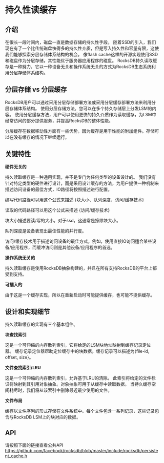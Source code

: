 # 持久性读缓存

## 介绍 

在很长一段时间内，磁盘一直是数据存储的持久性手段。
随着SSD的引入，我们现在有了一个比传统磁盘快得多的持久性介质，但是写入持久性和容量有限，这使我们能够探索分层存储体系结构的机会。
像flash cache这样的开源实现使用SSD和磁盘作为分层存储，其性能优于服务器应用程序的磁盘。
RocksDB持久读取缓存是一种努力，它以一种设备无关和操作系统无关的方式为RocksDB生态系统利用分层存储体系结构。

## 分层存储 vs 分层缓存

RocksDB用户可以通过采用分层存储部署方法或采用分层缓存部署方法来利用分层存储体系结构。
使用分层存储方法，您可以在多个持久存储层上分发LSM的内容。
使用分层缓存方法，用户可以使用更快的持久介质作为读取缓存，为LSM中经常访问的部分提供服务，并提高RocksDB的整体性能。

分层缓存在数据移动性方面有一些优势，因为缓存是用于性能的附加组件。存储可以在没有缓存的情况下继续运行。

## 关键特性

**硬件无关的**

持久读取缓存是一种通用实现，并不是专门为任何类型的设备设计的。
我们没有针对特定类型的硬件进行设计，而是采用设计缓存的方法，为用户提供一种机制来描述访问设备的最佳方式，IO路径将按照描述进行配置。

编写代码路径可以用这个公式来描述
{块大小、队列深度、访问/缓存技术}

读取的代码路径可以用这个公式来描述
{访问/缓存技术}

块大小描述要读/写的大小。对于ssd，这通常是擦除块大小。

队列深度是设备表现出最佳性能的并行度。

访问/缓存技术用于描述访问设备的最佳方式。例如，使用直接IO访问适合某些设备/应用程序，而缓冲访问则是其他设备/应用程序的首选。

**操作系统无关的**

持久读取缓存是使用RocksDB抽象构建的，并且在所有支持RocksDB的平台上都受到支持。

**可插入的**

由于这是一个缓存实现，所以在重新启动时可能提供缓存，也可能不提供缓存。

## 设计和实现细节

持久读取缓存的实现有三个基本组件。

**块查找索引**

这是一个可伸缩的内存散列索引，它将给定的LSM块地址映射到缓存记录定位器。
缓存记录定位器帮助定位缓存中的块数据。缓存记录可以描述为{file-id, offset, size}。

**文件查找索引/LRU**

这是一个可伸缩的内存散列索引，允许基于LRU的清除。
此索引将给定的文件标识符映射到其引用对象抽象。对象抽象可用于从缓存中读取数据。
当持久缓存空间耗尽时，我们将从该索引中删除最近最少使用的文件。

**文件布局**

缓存以文件序列的形式存储在文件系统中。每个文件包含一系列记录，这些记录包含与RocksDB LSM上的块对应的数据。

## API

请按照下面的链接查看公共API
https://github.com/facebook/rocksdb/blob/master/include/rocksdb/persistent_cache.h